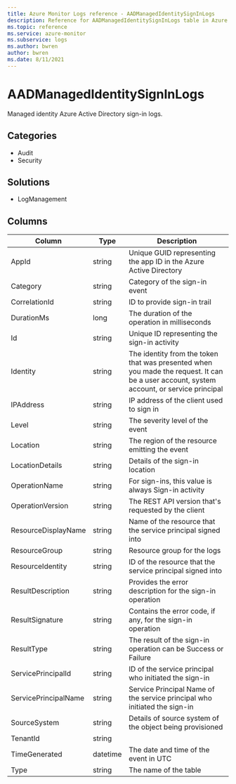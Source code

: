 ```yaml
---
title: Azure Monitor Logs reference - AADManagedIdentitySignInLogs
description: Reference for AADManagedIdentitySignInLogs table in Azure Monitor Logs.
ms.topic: reference
ms.service: azure-monitor
ms.subservice: logs
ms.author: bwren
author: bwren
ms.date: 8/11/2021
---
```


# AADManagedIdentitySignInLogs

 Managed identity Azure Active Directory sign-in logs.

## Categories

- Audit
- Security
## Solutions

- LogManagement




## Columns

|Column|Type|Description|
|---|---|---|
|AppId|string|Unique GUID representing the app ID in the Azure Active Directory|
|Category|string|Category of the sign-in event|
|CorrelationId|string|ID to provide sign-in trail|
|DurationMs|long|The duration of the operation in milliseconds|
|Id|string|Unique ID representing the sign-in activity|
|Identity|string|The identity from the token that was presented when you made the request. It can be a user account, system account, or service principal|
|IPAddress|string|IP address of the client used to sign in|
|Level|string|The severity level of the event|
|Location|string|The region of the resource emitting the event|
|LocationDetails|string|Details of the sign-in location|
|OperationName|string|For sign-ins, this value is always Sign-in activity|
|OperationVersion|string|The REST API version that's requested by the client|
|ResourceDisplayName|string|Name of the resource that the service principal signed into|
|ResourceGroup|string|Resource group for the logs|
|ResourceIdentity|string|ID of the resource that the service principal signed into|
|ResultDescription|string|Provides the error description for the sign-in operation|
|ResultSignature|string|Contains the error code, if any, for the sign-in operation|
|ResultType|string|The result of the sign-in operation can be Success or Failure|
|ServicePrincipalId|string|ID of the service principal who initiated the sign-in|
|ServicePrincipalName|string|Service Principal Name of the service principal who initiated the sign-in|
|SourceSystem|string|Details of source system of the object being provisioned|
|TenantId|string||
|TimeGenerated|datetime|The date and time of the event in UTC|
|Type|string|The name of the table|
